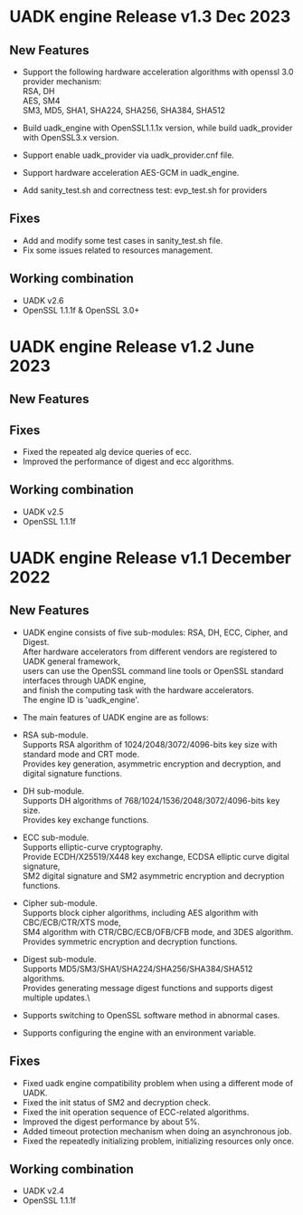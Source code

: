 
# UADK engine Release v1.3 Dec 2023

## New Features
- Support the following hardware acceleration algorithms with openssl 3.0 provider mechanism: \
  RSA, DH \
  AES, SM4 \
  SM3, MD5, SHA1, SHA224, SHA256, SHA384, SHA512

- Build uadk_engine with OpenSSL1.1.1x version, while build uadk_provider with OpenSSL3.x version.
- Support enable uadk_provider via uadk_provider.cnf file.
- Support hardware acceleration AES-GCM in uadk_engine.
- Add sanity_test.sh and correctness test: evp_test.sh for providers

## Fixes
- Add and modify some test cases in sanity_test.sh file.
- Fix some issues related to resources management.

## Working combination

- UADK v2.6
- OpenSSL 1.1.1f & OpenSSL 3.0+


# UADK engine Release v1.2 June 2023

## New Features

## Fixes
- Fixed the repeated alg device queries of ecc.
- Improved the performance of digest and ecc algorithms.

## Working combination

- UADK v2.5
- OpenSSL 1.1.1f


# UADK engine Release v1.1 December 2022

## New Features

- UADK engine consists of five sub-modules: RSA, DH, ECC, Cipher, and Digest.\
  After hardware accelerators from different vendors are registered to UADK general framework,\
  users can use the OpenSSL command line tools or OpenSSL standard interfaces through UADK engine,\
  and finish the computing task with the hardware accelerators.\
  The engine ID is 'uadk_engine'.

- The main features of UADK engine are as follows:
- RSA sub-module.\
  Supports RSA algorithm of 1024/2048/3072/4096-bits key size with standard mode and CRT mode.\
  Provides key generation, asymmetric encryption and decryption, and digital signature functions.
- DH sub-module.\
  Supports DH algorithms of 768/1024/1536/2048/3072/4096-bits key size.\
  Provides key exchange functions.
- ECC sub-module.\
  Supports elliptic-curve cryptography.\
  Provide ECDH/X25519/X448 key exchange, ECDSA elliptic curve digital signature,\
  SM2 digital signature and SM2 asymmetric encryption and decryption functions.
- Cipher sub-module.\
  Supports block cipher algorithms, including AES algorithm with CBC/ECB/CTR/XTS mode,\
  SM4 algorithm with CTR/CBC/ECB/OFB/CFB mode, and 3DES algorithm.\
  Provides symmetric encryption and decryption functions.
- Digest sub-module.\
  Supports MD5/SM3/SHA1/SHA224/SHA256/SHA384/SHA512 algorithms.\
  Provides generating message digest functions and supports digest multiple updates.\
- Supports switching to OpenSSL software method in abnormal cases.
- Supports configuring the engine with an environment variable.

## Fixes

- Fixed uadk engine compatibility problem when using a different mode of UADK.
- Fixed the init status of SM2 and decryption check.
- Fixed the init operation sequence of ECC-related algorithms.
- Improved the digest performance by about 5%.
- Added timeout protection mechanism when doing an asynchronous job.
- Fixed the repeatedly initializing problem, initializing resources only once.

## Working combination

- UADK v2.4
- OpenSSL 1.1.1f
